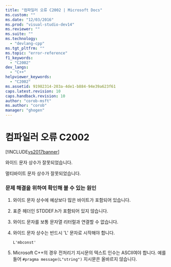 ```yaml
---
title: "컴파일러 오류 C2002 | Microsoft Docs"
ms.custom: ""
ms.date: "12/03/2016"
ms.prod: "visual-studio-dev14"
ms.reviewer: ""
ms.suite: ""
ms.technology: 
  - "devlang-cpp"
ms.tgt_pltfrm: ""
ms.topic: "error-reference"
f1_keywords: 
  - "C2002"
dev_langs: 
  - "C++"
helpviewer_keywords: 
  - "C2002"
ms.assetid: 91982314-203a-4de1-b884-94e39a623f61
caps.latest.revision: 10
caps.handback.revision: 10
author: "corob-msft"
ms.author: "corob"
manager: "ghogen"
---
```

# 컴파일러 오류 C2002
[!INCLUDE[vs2017banner](../../assembler/inline/includes/vs2017banner.md)]

와이드 문자 상수가 잘못되었습니다.  
  
 멀티바이트 문자 상수가 잘못되었습니다.  
  
### 문제 해결을 위하여 확인해 볼 수 있는 원인  
  
1.  와이드 문자 상수에 예상보다 많은 바이트가 포함되어 있습니다.  
  
2.  표준 헤더인 STDDEF.h가 포함되어 있지 않습니다.  
  
3.  와이드 문자를 보통 문자열 리터럴과 연결할 수 없습니다.  
  
4.  와이드 문자 상수는 반드시 'L' 문자로 시작해야 합니다.  
  
    ```  
    L'mbconst'  
    ```  
  
5.  Microsoft C\+\+의 경우 전처리기 지시문의 텍스트 인수는 ASCII여야 합니다.  예를 들어 `#pragma message(L"string")` 지시문은 올바르지 않습니다.